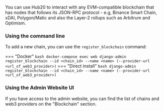 You can use Hub20 to interact with any EVM-compatible blockchain that
has nodes that follows its JSON-RPC protocol - e.g, Binance Smart
Chain, xDAI, Polygon/Matic and also the Layer-2 rollups such as
Arbitrum and Optimism.


### Using the command line


To add a new chain, you can use the `register_blockchain` command:

=== "Docker"
    ``` bash
    docker-compose exec web django-admin register_blockchain --id <chain_id> --name <name> (--provider-url <url_of_web3_provider>)
    ```
=== "Direct install"
    ``` bash
    django-admin register_blockchain --id <chain_id> --name <name> (--provider-url <url_of_web3_provider>)
    ```


### Using the Admin Website UI

If you have access to the admin website, you can find the list of
chains and web3 providers on the "Blockchain" section.
